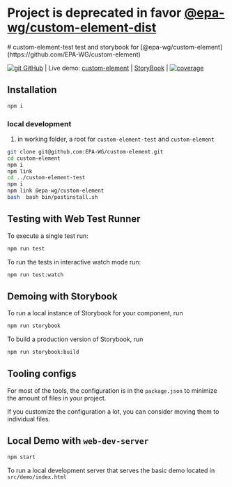 <h1>Project is deprecated in favor
<a href="https://github.com/EPA-WG/custom-element-dist">@epa-wg/custom-element-dist</a> </h1>
# custom-element-test
test and storybook for [@epa-wg/custom-element](https://github.com/EPA-WG/custom-element) 

[![git][github-image] GitHub][git-url]
| Live demo: [custom-element][demo-url]
| [StoryBook][storybook-url]
| [![coverage][coverage-image]][coverage-url]

## Installation

```bash
npm i
```
### local development
1. in working folder, a root for `custom-element-test` and `custom-element`
```bash
git clone git@github.com:EPA-WG/custom-element.git
cd custom-element
npm i
npm link
cd ../custom-element-test
npm i
npm link @epa-wg/custom-element
bash  bash bin/postinstall.sh
```
## Testing with Web Test Runner

To execute a single test run:

```bash
npm run test
```

To run the tests in interactive watch mode run:

```bash
npm run test:watch
```

## Demoing with Storybook

To run a local instance of Storybook for your component, run

```bash
npm run storybook
```

To build a production version of Storybook, run

```bash
npm run storybook:build
```


## Tooling configs

For most of the tools, the configuration is in the `package.json` to minimize the amount of files in your project.

If you customize the configuration a lot, you can consider moving them to individual files.

## Local Demo with `web-dev-server`

```bash
npm start
```

To run a local development server that serves the basic demo located in `src/demo/index.html`

[git-url]:        https://github.com/EPA-WG/custom-element
[github-image]:   https://cdnjs.cloudflare.com/ajax/libs/octicons/8.5.0/svg/mark-github.svg
[demo-url]:       https://unpkg.com/@epa-wg/custom-element-test@0.0.20/dist/index.html
[storybook-url]:  https://unpkg.com/@epa-wg/custom-element-test@0.0.20/storybook-static/index.html?path=/story/welcome--introduction
[coverage-image]: https://unpkg.com/@epa-wg/custom-element-test@0.0.20/coverage/coverage.svg
[coverage-url]:   https://unpkg.com/@epa-wg/custom-element-test@0.0.20/coverage/lcov-report/index.html
